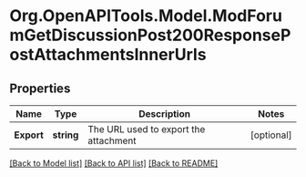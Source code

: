 # Org.OpenAPITools.Model.ModForumGetDiscussionPost200ResponsePostAttachmentsInnerUrls

## Properties

Name | Type | Description | Notes
------------ | ------------- | ------------- | -------------
**Export** | **string** | The URL used to export the attachment | [optional] 

[[Back to Model list]](../README.md#documentation-for-models) [[Back to API list]](../README.md#documentation-for-api-endpoints) [[Back to README]](../README.md)

